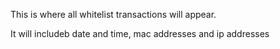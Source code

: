 This is where all whitelist transactions will appear.
<p>
  It will includeb date and time, mac addresses and ip addresses
</p>
